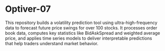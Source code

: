# Optiver-07
This repository builds a volatility prediction tool using ultra-high-frequency data to forecast future price swings for over 100 stocks. It processes order book data, computes key statistics like BidAskSpread and weighted average price, and applies time series models to deliver interpretable predictions that help traders understand market behavior.
